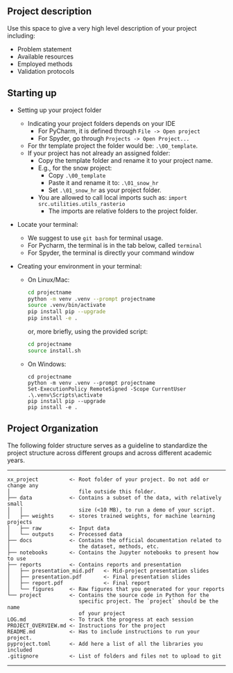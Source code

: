 ## Project description

Use this space to give a very high level description of your project including:
- Problem statement
- Available resources
- Employed methods
- Validation protocols

## Starting up

- Setting up your project folder
  - Indicating your project folders depends on your IDE
      - For PyCharm, it is defined through `File -> Open project`
      - For Spyder, go through `Projects -> Open Project...`
  - For thr template project the folder would be: ```.\00_template```. 
  - If your project has not already an assigned folder:
    - Copy the template folder and rename it to your project name.
    - E.g., for the snow project:
      - Copy ```.\00_template``` 
      - Paste it and rename it to: ```.\01_snow_hr```
      - Set ```.\01_snow_hr``` as your project folder. 
    - You are allowed to call local imports such as:
         ```import src.utilities.utils_rasterio```
      - The imports are relative folders to the project folder.

- Locate your terminal:
  - We suggest to use `git bash` for terminal usage.
  - For Pycharm, the terminal is in the tab below, called `terminal`
  - For Spyder, the terminal is directly your command window

- Creating your environment in your terminal:

  - On Linux/Mac:
    ```bash
    cd projectname
    python -m venv .venv --prompt projectname
    source .venv/bin/activate
    pip install pip --upgrade
    pip install -e .
    ```
    or, more briefly, using the provided script:
    ```bash
    cd projectname
    source install.sh
    ```

  - On Windows:
    ```
    cd projectname
    python -m venv .venv --prompt projectname
    Set-ExecutionPolicy RemoteSigned -Scope CurrentUser
    .\.venv\Scripts\activate
    pip install pip --upgrade
    pip install -e .
    ```

## Project Organization

The following folder structure serves as a guideline to standardize the project
structure across different groups and across different academic years.

------------
    xx_project          <- Root folder of your project. Do not add or change any 
    │                      file outside this folder.  
    ├── data            <- Contains a subset of the data, with relatively small  
    │   │                  size (<10 MB), to run a demo of your script.
    │   ├── weights     <- stores trained weights, for machine learning projects 
    │   ├── raw         <- Input data
    │   └── outputs     <- Processed data
    ├── docs            <- Contains the official documentation related to 
    │                      the dataset, methods, etc.  
    ├── notebooks       <- Contains the Jupyter notebooks to present how to use
    ├── reports         <- Contains reports and presentation
    │   ├── presentation_mid.pdf   <- Mid-project presentation slides
    │   ├── presentation.pdf       <- Final presentation slides
    │   ├── report.pdf             <- Final report
    │   └── figures     <- Raw figures that you generated for your reports
    └── project         <- Contains the source code in Python for the
                           specific project. The `project` should be the name
                           of your project
    LOG.md              <- To track the progress at each session
    PROJECT_OVERVIEW.md <- Instructions for the project
    README.md           <- Has to include instructions to run your project.
    pyproject.toml      <- Add here a list of all the libraries you included
    .gitignore          <- List of folders and files not to upload to git
------------
 